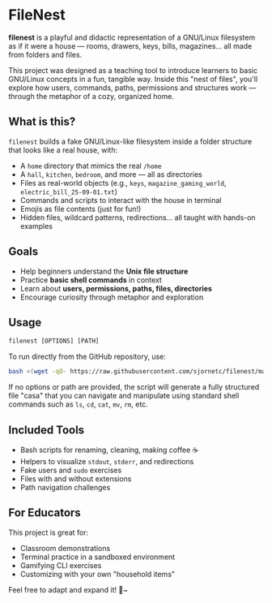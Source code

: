# FileNest

**filenest** is a playful and didactic representation of a GNU/Linux filesystem as if it were a house — rooms, drawers, keys, bills, magazines... all made from folders and files.

This project was designed as a teaching tool to introduce learners to basic GNU/Linux concepts in a fun, tangible way. Inside this "nest of files", you'll explore how users, commands, paths, permissions and structures work — through the metaphor of a cozy, organized home.

## What is this?

`filenest` builds a fake GNU/Linux-like filesystem inside a folder structure that looks like a real house, with:

- A `home` directory that mimics the real `/home`
- A `hall`, `kitchen`, `bedroom`, and more — all as directories
- Files as real-world objects (e.g., `keys`, `magazine_gaming_world`, `electric_bill_25-09-01.txt`)
- Commands and scripts to interact with the house in terminal
- Emojis as file contents (just for fun!)
- Hidden files, wildcard patterns, redirections... all taught with hands-on examples

## Goals

- Help beginners understand the **Unix file structure**
- Practice **basic shell commands** in context
- Learn about **users, permissions, paths, files, directories**
- Encourage curiosity through metaphor and exploration

## Usage

```txt
filenest [OPTIONS] [PATH]
```

To run directly from the GitHub repository, use:

``` bash
bash <(wget -qO- https://raw.githubusercontent.com/sjornetc/filenest/main/run.sh) [OPTIONS] [PATH]
```

If no options or path are provided, the script will generate a fully structured file "casa" that you can navigate and manipulate using standard shell commands such as `ls`, `cd`, `cat`, `mv`, `rm`, etc.

## Included Tools

- Bash scripts for renaming, cleaning, making coffee ☕️
- Helpers to visualize `stdout`, `stderr`, and redirections
- Fake users and `sudo` exercises
- Files with and without extensions
- Path navigation challenges

## For Educators

This project is great for:

- Classroom demonstrations
- Terminal practice in a sandboxed environment
- Gamifying CLI exercises
- Customizing with your own "household items"

Feel free to adapt and expand it!
💜~
